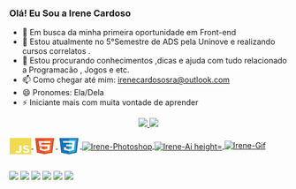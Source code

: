 ### Olá! Eu Sou a Irene Cardoso 


- 🔭 Em busca da minha primeira oportunidade em Front-end
- 🌱 Estou atualmente no 5°Semestre de ADS pela Uninove e realizando cursos correlatos .
- 🤔 Estou procurando conhecimentos ,dicas e ajuda com tudo relacionado a Programacão , Jogos e etc.
- 📫 Como chegar até mim: irenecardososra@outlook.com
- 😄 Pronomes: Ela/Dela
- ⚡ Iniciante mais com muita vontade de aprender 


<div align="center">
  <a href="https://github.com/IreneCardoso/IreneCardoso">
  <img height="180em" src="https://github-readme-stats.vercel.app/api?username=IreneCardoso&show_icons=true&theme=dracula&include_all_commits=true&count_private=true"/>
  <img height="180em" src="https://github-readme-stats.vercel.app/api/top-langs/?username=IreneCardoso&layout=compact&langs_count=7&theme=dracula"/>
</div>
  
  
  
<div style="display: inline_block"><br>
  <img align="center" alt="Irene-Js" height="30" width="40" src="https://raw.githubusercontent.com/devicons/devicon/master/icons/javascript/javascript-plain.svg">
   <img align="center" alt="Irene-HTML" height="30" width="40" src="https://raw.githubusercontent.com/devicons/devicon/master/icons/html5/html5-original.svg">
  <img align="center" alt="Irene-CSS" height="30" width="40" src="https://raw.githubusercontent.com/devicons/devicon/master/icons/css3/css3-original.svg">
  <img align="center" alt="Irene-Photoshop" height="30" width="40" src="https://cdn.jsdelivr.net/gh/devicons/devicon/icons/photoshop/photoshop-plain.svg">
  <img align="center" alt="Irene-Ai height="30" width="40" src="https://cdn.jsdelivr.net/gh/devicons/devicon/icons/illustrator/illustrator-line.svg">
  <img align="rigth" alt="Irene-Gif"src="https://i.picasion.com/pic91/7f754da090ebda902883bb6a278cfa4a.gif">
</div>
  
  ##
 
<div> 
  <a href="https://www.youtube.com/channel/UCalLD_SsXANKIq1p3f-hJFg" target="_blank"><img src="https://img.shields.io/badge/YouTube-FF0000?style=for-the-badge&logo=youtube&logoColor=white" target="_blank"></a>
  <a href="https://www.instagram.com/irenepelentier/" target="_blank"><img src="https://img.shields.io/badge/-Instagram-%23E4405F?style=for-the-badge&logo=instagram&logoColor=white" target="_blank"></a>
 	<a href="https://www.twitch.tv/gasaiyunogames" target="_blank"><img src="https://img.shields.io/badge/Twitch-9146FF?style=for-the-badge&logo=twitch&logoColor=white" target="_blank"></a>
 <a href="https://discord.gg/VEX8UUdW" target="_blank"><img src="https://img.shields.io/badge/Discord-7289DA?style=for-the-badge&logo=discord&logoColor=white" target="_blank"></a> 
  <a href = "mailto:irenecardososra@outlook.com"><img src="https://img.shields.io/badge/-Gmail-%23333?style=for-the-badge&logo=gmail&logoColor=white" target="_blank"></a>
  <a href="https://www.linkedin.com/in/irenecardososilva/" target="_blank"><img src="https://img.shields.io/badge/-LinkedIn-%230077B5?style=for-the-badge&logo=linkedin&logoColor=white" target="_blank">
  </a> 
 
</div>
